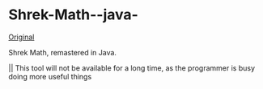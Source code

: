 # Shrek-Math--java-

[Original](https://github.com/paxkym/Shrek-Math/)


Shrek Math, remastered in Java.

|| This tool will not be available for a long time, as the programmer is busy doing more useful things
